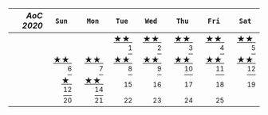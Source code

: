 | <em>AoC 2020</em> | &nbsp; `Sun` &nbsp; | &nbsp; `Mon` &nbsp; | &nbsp; `Tue` &nbsp; | &nbsp; `Wed` &nbsp; | &nbsp; `Thu` &nbsp; | &nbsp; `Fri` &nbsp; | &nbsp; `Sat` &nbsp; |
-----------: | -----------: | -----------: | -----------: | -----------: | -----------: | -----------: | -----------: |
|    |    |    | [★★ ‍ <sup>1</sup>](src/2020/day01) | [★★ ‍ <sup>2</sup>](src/2020/day02) | [★★ ‍ <sup>3</sup>](src/2020/day03) | [★★ ‍ <sup>4</sup>](src/2020/day04) | [★★ ‍ <sup>5</sup>](src/2020/day05)
|    | [★★ ‍ <sup>6</sup>](src/2020/day06) | [★★ ‍ <sup>7</sup>](src/2020/day07) | [★★ ‍ <sup>8</sup>](src/2020/day08) | [★★ ‍ <sup>9</sup>](src/2020/day09) | [★★ ‍ <sup>10</sup>](src/2020/day10) | [★★ ‍ <sup>11</sup>](src/2020/day11) | [★★ ‍ <sup>12</sup>](src/2020/day12) 
|    | [★ ‍ <sup>12</sup>](src/2020/day12)  | [★★ ‍ <sup>14</sup>](src/2020/day14) | <sup>15</sup> | <sup>16</sup> | <sup>17</sup> | <sup>18</sup> | <sup>19</sup> 
|    | <sup>20</sup> | <sup>21</sup> | <sup>22</sup> | <sup>23</sup> | <sup>24</sup> | <sup>25</sup> |    
